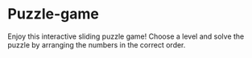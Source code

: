 # Puzzle-game
Enjoy this interactive sliding puzzle game! Choose a level and solve the puzzle by arranging the numbers in the correct order.

